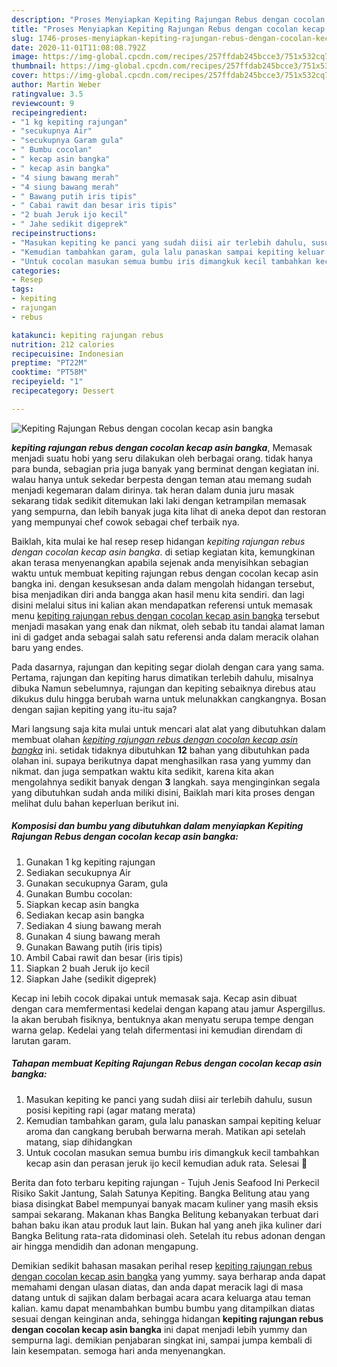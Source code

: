 ```yaml
---
description: "Proses Menyiapkan Kepiting Rajungan Rebus dengan cocolan kecap asin bangka Lezat"
title: "Proses Menyiapkan Kepiting Rajungan Rebus dengan cocolan kecap asin bangka Lezat"
slug: 1746-proses-menyiapkan-kepiting-rajungan-rebus-dengan-cocolan-kecap-asin-bangka-lezat
date: 2020-11-01T11:08:08.792Z
image: https://img-global.cpcdn.com/recipes/257ffdab245bcce3/751x532cq70/kepiting-rajungan-rebus-dengan-cocolan-kecap-asin-bangka-foto-resep-utama.jpg
thumbnail: https://img-global.cpcdn.com/recipes/257ffdab245bcce3/751x532cq70/kepiting-rajungan-rebus-dengan-cocolan-kecap-asin-bangka-foto-resep-utama.jpg
cover: https://img-global.cpcdn.com/recipes/257ffdab245bcce3/751x532cq70/kepiting-rajungan-rebus-dengan-cocolan-kecap-asin-bangka-foto-resep-utama.jpg
author: Martin Weber
ratingvalue: 3.5
reviewcount: 9
recipeingredient:
- "1 kg kepiting rajungan"
- "secukupnya Air"
- "secukupnya Garam gula"
- " Bumbu cocolan"
- " kecap asin bangka"
- " kecap asin bangka"
- "4 siung bawang merah"
- "4 siung bawang merah"
- " Bawang putih iris tipis"
- " Cabai rawit dan besar iris tipis"
- "2 buah Jeruk ijo kecil"
- " Jahe sedikit digeprek"
recipeinstructions:
- "Masukan kepiting ke panci yang sudah diisi air terlebih dahulu, susun posisi kepiting rapi (agar matang merata)"
- "Kemudian tambahkan garam, gula lalu panaskan sampai kepiting keluar aroma dan cangkang berubah berwarna merah. Matikan api setelah matang, siap dihidangkan"
- "Untuk cocolan masukan semua bumbu iris dimangkuk kecil tambahkan kecap asin dan perasan jeruk ijo kecil kemudian aduk rata. Selesai 🙏"
categories:
- Resep
tags:
- kepiting
- rajungan
- rebus

katakunci: kepiting rajungan rebus 
nutrition: 212 calories
recipecuisine: Indonesian
preptime: "PT22M"
cooktime: "PT58M"
recipeyield: "1"
recipecategory: Dessert

---
```



![Kepiting Rajungan Rebus dengan cocolan kecap asin bangka](https://img-global.cpcdn.com/recipes/257ffdab245bcce3/751x532cq70/kepiting-rajungan-rebus-dengan-cocolan-kecap-asin-bangka-foto-resep-utama.jpg)

<b><i>kepiting rajungan rebus dengan cocolan kecap asin bangka</i></b>, Memasak menjadi suatu hobi yang seru dilakukan oleh berbagai orang. tidak hanya para bunda, sebagian pria juga banyak yang berminat dengan kegiatan ini. walau hanya untuk sekedar berpesta dengan teman atau memang sudah menjadi kegemaran dalam dirinya. tak heran dalam dunia juru masak sekarang tidak sedikit ditemukan laki laki dengan ketrampilan memasak yang sempurna, dan lebih banyak juga kita lihat di aneka depot dan restoran yang mempunyai chef cowok sebagai chef terbaik nya.

Baiklah, kita mulai ke hal resep resep hidangan <i>kepiting rajungan rebus dengan cocolan kecap asin bangka</i>. di setiap kegiatan kita, kemungkinan akan terasa menyenangkan apabila sejenak anda menyisihkan sebagian waktu untuk membuat kepiting rajungan rebus dengan cocolan kecap asin bangka ini. dengan kesuksesan anda dalam mengolah hidangan tersebut, bisa menjadikan diri anda bangga akan hasil menu kita sendiri. dan lagi disini melalui situs ini kalian akan mendapatkan referensi untuk memasak menu <u>kepiting rajungan rebus dengan cocolan kecap asin bangka</u> tersebut menjadi masakan yang enak dan nikmat, oleh sebab itu tandai alamat laman ini di gadget anda sebagai salah satu referensi anda dalam meracik olahan baru yang endes.

Pada dasarnya, rajungan dan kepiting segar diolah dengan cara yang sama. Pertama, rajungan dan kepiting harus dimatikan terlebih dahulu, misalnya dibuka Namun sebelumnya, rajungan dan kepiting sebaiknya direbus atau dikukus dulu hingga berubah warna untuk melunakkan cangkangnya. Bosan dengan sajian kepiting yang itu-itu saja?


Mari langsung saja kita mulai untuk mencari alat alat yang dibutuhkan dalam membuat olahan <u><i>kepiting rajungan rebus dengan cocolan kecap asin bangka</i></u> ini. setidak tidaknya dibutuhkan <b>12</b> bahan yang dibutuhkan pada olahan ini. supaya berikutnya dapat menghasilkan rasa yang yummy dan nikmat. dan juga sempatkan waktu kita sedikit, karena kita akan mengolahnya sedikit banyak dengan <b>3</b> langkah. saya menginginkan segala yang dibutuhkan sudah anda miliki disini, Baiklah mari kita proses dengan melihat dulu bahan keperluan berikut ini.

<!--inarticleads1-->

##### Komposisi dan bumbu yang dibutuhkan dalam menyiapkan Kepiting Rajungan Rebus dengan cocolan kecap asin bangka:

1. Gunakan 1 kg kepiting rajungan
1. Sediakan secukupnya Air
1. Gunakan secukupnya Garam, gula
1. Gunakan  Bumbu cocolan:
1. Siapkan  kecap asin bangka
1. Sediakan  kecap asin bangka
1. Sediakan 4 siung bawang merah
1. Gunakan 4 siung bawang merah
1. Gunakan  Bawang putih (iris tipis)
1. Ambil  Cabai rawit dan besar (iris tipis)
1. Siapkan 2 buah Jeruk ijo kecil
1. Siapkan  Jahe (sedikit digeprek)


Kecap ini lebih cocok dipakai untuk memasak saja. Kecap asin dibuat dengan cara memfermentasi kedelai dengan kapang atau jamur Aspergillus. Ia akan berubah fisiknya, bentuknya akan menyatu serupa tempe dengan warna gelap. Kedelai yang telah difermentasi ini kemudian direndam di larutan garam. 

<!--inarticleads2-->

##### Tahapan membuat Kepiting Rajungan Rebus dengan cocolan kecap asin bangka:

1. Masukan kepiting ke panci yang sudah diisi air terlebih dahulu, susun posisi kepiting rapi (agar matang merata)
1. Kemudian tambahkan garam, gula lalu panaskan sampai kepiting keluar aroma dan cangkang berubah berwarna merah. Matikan api setelah matang, siap dihidangkan
1. Untuk cocolan masukan semua bumbu iris dimangkuk kecil tambahkan kecap asin dan perasan jeruk ijo kecil kemudian aduk rata. Selesai 🙏


Berita dan foto terbaru kepiting rajungan - Tujuh Jenis Seafood Ini Perkecil Risiko Sakit Jantung, Salah Satunya Kepiting. Bangka Belitung atau yang biasa disingkat Babel mempunyai banyak macam kuliner yang masih eksis sampai sekarang. Makanan khas Bangka Belitung kebanyakan terbuat dari bahan baku ikan atau produk laut lain. Bukan hal yang aneh jika kuliner dari Bangka Belitung rata-rata didominasi oleh. Setelah itu rebus adonan dengan air hingga mendidih dan adonan mengapung. 

Demikian sedikit bahasan masakan perihal resep <u>kepiting rajungan rebus dengan cocolan kecap asin bangka</u> yang yummy. saya berharap anda dapat memahami dengan ulasan diatas, dan anda dapat meracik lagi di masa datang untuk di sajikan dalam berbagai acara acara keluarga atau teman kalian. kamu dapat menambahkan bumbu bumbu yang ditampilkan diatas sesuai dengan keinginan anda, sehingga hidangan <b>kepiting rajungan rebus dengan cocolan kecap asin bangka</b> ini dapat menjadi lebih yummy dan sempurna lagi. demikian penjabaran singkat ini, sampai jumpa kembali di lain kesempatan. semoga hari anda menyenangkan.
